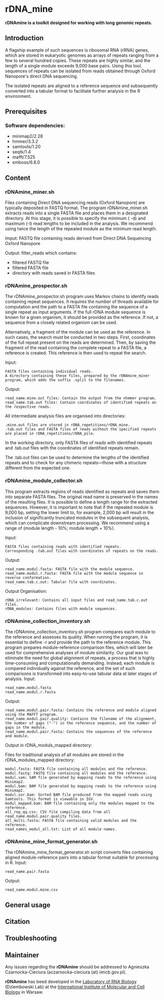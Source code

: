 # rDNA_mine
**rDNAmine is a toolkit designed for working with long genomic repeats.**

## Introduction

A flagship example of such sequences is ribosomal RNA (rRNA) genes, which are stored in eukaryotic genomes as arrays of repeats ranging from a few to several hundred copies. These repeats are highly similar, and the length of a single module exceeds 9,000 base pairs. Using this tool, sequences of repeats can be isolated from reads obtained through Oxford Nanopore's direct DNA sequencing. 

The isolated repeats are aligned to a reference sequence and subsequently converted into a tabular format to facilitate further analysis in the R environment.

## Prerequisites

### Software dependencies:
* minimap2/2.28 
* hmmer/3.3.2
* samtools/1.20
* seqtk/1.4
* mafft/7.525
* emboss/6.6.0 

## Content

### **rDNAmine_miner.sh**

Files containing Direct DNA sequencing reads (Oxford Nanopore) are typically deposited in FASTQ format. The program rDNAmine_miner.sh extracts reads into a single FASTA file and places them in a designated directory. At this stage, it is possible to specify the minimum ( -d) and maximum (-l) read lengths to be included in the analysis. We recommend using twice the length of the repeated module as the minimum read length.

Imput:
FASTQ file containing reads derived from Direct DNA Sequencing Oxford Nanopore

Output:
filter_reads which contains:
- filtered FASTQ file
- filtered FASTA file
- directory with reads saved in FASTA files


### **rDNAmine_prospector.sh**

The rDNAmine_prospector.sh program uses Markov chains to identify reads containing repeat sequences. It requires the number of threads available for computation and the path to a FASTA file containing the sequence of a single repeat as input arguments. If the full rDNA module sequence is known for a given organism, it should be provided as the reference. If not, a sequence from a closely related organism can be used.

Alternatively, a fragment of the module can be used as the reference. In such cases, the search must be conducted in two steps. First, coordinates of the full repeat present on the reads are determined. Then, by saving the fragment of the read containing the complete repeat to a FASTA file, a reference is created. This reference is then used to repeat the search.

Input:

    FASTA files containing individual reads.
    A directory containing these files, prepared by the rDNAmine_miner program, which adds the suffix .split to the filenames.

Output:

    read_name.mine.out files: Contain the output from the nhmmer program.
    read_name.tab.out files: Contain coordinates of identified repeats on the respective reads.

All intermediate analysis files are organised into directories:

    .mine.out files are stored in rDNA_repetitions/rDNA_mine.
    .tab.out files and FASTA files of reads without the specified repeats are placed in rDNA_repetitions/rDNA_pile.

In the working directory, only FASTA files of reads with identified repeats and .tab.out files with the coordinates of identified repeats remain.

The .tab.out files can be used to determine the lengths of the identified repeats and to check for any chimeric repeats—those with a structure different from the expected one.

  
### **rDNAmine_module_collector.sh**

This program extracts regions of reads identified as repeats and saves them into separate FASTA files. The original read name is preserved in the names of the resulting files. It is possible to define a length range for the extracted sequences. However, it is important to note that if the repeated module is 9,000 bp, setting the lower limit to, for example, 2,000 bp will result in the inclusion of significantly truncated modules in the subsequent analysis, which can complicate downstream processing. We recommend using a range of (module length - 10%; module length + 10%).

Input:

    FASTA files containing reads with identified repeats.
    Corresponding .tab.out files with coordinates of repeats on the reads.

Output:

    read_name.modul.fasta: FASTA file with the module sequence.
    read_name.modul.r.fasta: FASTA file with the module sequence in reverse conformation.
    read_name.tab.c.out: Tabular file with coordinates.

Output Organisation:

    rDNA_irrelevant: Contains all input files and read_name.tab.c.out files.
    rDNA_modules: Contains files with module sequences.
  
### **rDNAmine_collection_inventory.sh**

The rDNAmine_collection_inventory.sh program compares each module to the reference and assesses its quality. When running the program, it is essential to define -r and provide the path to the reference module. This program prepares module-reference comparison files, which will later be used for comprehensive analyses of module similarity. Our goal was to eliminate the need for global alignment of repeats, a process that is highly time-consuming and computationally demanding. Instead, each module is compared individually against the reference, and the set of such comparisons is transformed into easy-to-use tabular data at later stages of analysis.
Input:

    read_name.modul.fasta
    read_name.modul.r.fasta

Output:

    read_name.modul.pair.fasta: Contains the reference and module aligned using the MAFFT program.
    read_name.modul.pair.quality: Contains the filename of the alignment, the number of gaps ("-") in the reference sequence, and the number of gaps in the module.
    read_name.modul.pair.fasta: Contains the sequences of the reference and module.

Output in rDNA_moduls_mapped directory:

Files for traditional analysis of all modules are stored in the rDNA_modules_mapped directory:

    modul.fasta: FASTA file containing all modules and the reference.
    modul.fastq: FASTQ file containing all modules and the reference.
    modul.sam: SAM file generated by mapping reads to the reference using Minimap2.
    modul.bam: BAM file generated by mapping reads to the reference using Minimap2.
    modul.sor.bam: Sorted BAM file produced from the mapped reads using Samtools. This format is viewable in IGV.
    modul_mapped.bam: BAM file containing only the modules mapped to the reference.
    all_rep_qq.csv: CSV file compiling data from all read_name.modul.pair.quality files.
    all_multi.fasta: FASTA file containing valid modules and the reference.
    read_names_modul_all.txt: List of all module names.

  
### **rDNAmine_mine_format_generator.sh**

The rDNAmine_mine_format_generator.sh script converts files containing aligned module-reference pairs into a tabular format suitable for processing in R. 
Input:

    read_name.pair.fasta

Output:

    read_name.modul.mine.csv

## General usage

## Citation

## Troubleshooting

## Maintainer
Any issues regarding the **rDNAmine** should be addressed to Agnieszka Czarnocka-Cieciura (aczarnocka-cieciura (at) iimcb.gov.pl).

**rDNAmine** has beed developed in the <a href="https://www.iimcb.gov.pl/en/research/41-laboratory-of-rna-biology-era-chairs-group">Laboratory of RNA Biology</a> (Dziembowski Lab) at the <a href="https://www.iimcb.gov.pl/en/">International Institute of Molecular and Cell Biology</a> in Warsaw. 

